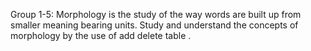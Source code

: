 Group 1-5: Morphology is the study of the way words are built up from smaller meaning bearing units. Study and understand the concepts of morphology by the use of add delete table
.

